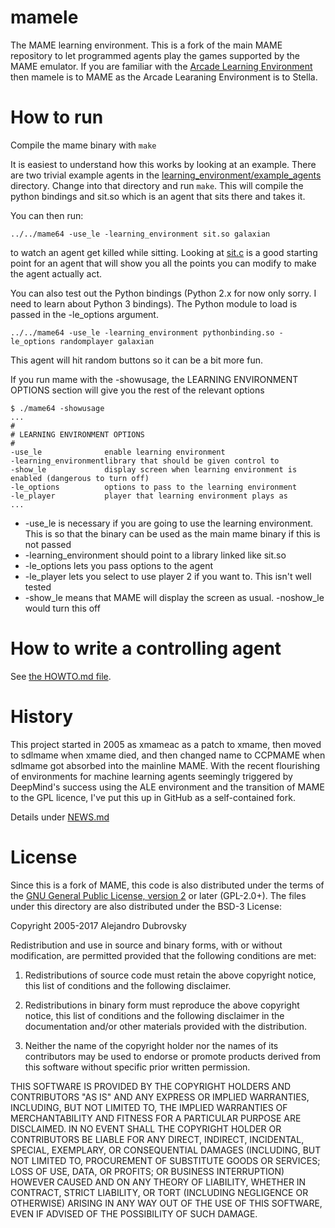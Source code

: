 # **mamele** #

The MAME learning environment. This is a fork of the main MAME repository to let programmed agents
play the games supported by the MAME emulator. If you are familiar with the 
[Arcade Learning Environment](http://www.arcadelearningenvironment.org/) then mamele is to MAME as the
Arcade Learaning Environment is to Stella.

How to run
==========

Compile the mame binary with `make`

It is easiest to understand how this works by looking at an example. There are two trivial example
agents in the [learning_environment/example_agents](example_agents) directory. 
Change into that directory and run `make`. This will compile the python bindings and sit.so which is
an agent that sits there and takes it.

You can then run:

`../../mame64 -use_le -learning_environment sit.so galaxian`

to watch an agent get killed while sitting. Looking at [sit.c](example_agents/sit.c) is a good starting point for an agent
that will show you all the points you can modify to make the agent actually act.

You can also test out the Python bindings (Python 2.x for now only sorry. I need to learn about
Python 3 bindings). The Python module to load is passed in the -le_options argument.

`../../mame64 -use_le -learning_environment pythonbinding.so -le_options randomplayer galaxian`

This agent will hit random buttons so it can be a bit more fun.


If you run mame with the -showusage, the LEARNING ENVIRONMENT OPTIONS section will give you the 
rest of the relevant options

```
$ ./mame64 -showusage
...
#
# LEARNING ENVIRONMENT OPTIONS
#
-use_le              enable learning environment
-learning_environmentlibrary that should be given control to
-show_le             display screen when learning environment is enabled (dangerous to turn off)
-le_options          options to pass to the learning environment
-le_player           player that learning environment plays as
...
```

* -use_le is necessary if you are going to use the learning environment. This is so that the binary
can be used as the main mame binary if this is not passed
* -learning_environment should point to a library linked like sit.so
* -le_options lets you pass options to the agent
* -le_player lets you select to use player 2 if you want to. This isn't well tested
* -show_le means that MAME will display the screen as usual. -noshow_le would turn this off

How to write a controlling agent
================================

See [the HOWTO.md file](HOWTO.md).


History
=======

This project started in 2005 as xmameac as a patch to xmame, then moved to sdlmame when xmame died,
and then changed name to CCPMAME when sdlmame got absorbed into the mainline MAME. With the 
recent flourishing of environments for machine learning agents seemingly triggered by DeepMind's
success using the ALE environment and the transition of MAME to the GPL licence, I've put this
up in GitHub as a self-contained fork.

Details under [NEWS.md](NEWS.md)

License
=======

Since this is a fork of MAME, this code is also distributed under the terms of the 
[GNU General Public License, version 2](http://opensource.org/licenses/GPL-2.0) or later (GPL-2.0+).
The files under this directory are also distributed under the BSD-3 License:

Copyright 2005-2017 Alejandro Dubrovsky

Redistribution and use in source and binary forms, with or without modification, are permitted provided that the following conditions are met:

1. Redistributions of source code must retain the above copyright notice, this list of conditions and the following disclaimer.

2. Redistributions in binary form must reproduce the above copyright notice, this list of conditions and the following disclaimer in the documentation and/or other materials provided with the distribution.

3. Neither the name of the copyright holder nor the names of its contributors may be used to endorse or promote products derived from this software without specific prior written permission.

THIS SOFTWARE IS PROVIDED BY THE COPYRIGHT HOLDERS AND CONTRIBUTORS "AS IS" AND ANY EXPRESS OR IMPLIED WARRANTIES, INCLUDING, BUT NOT LIMITED TO, THE IMPLIED WARRANTIES OF MERCHANTABILITY AND FITNESS FOR A PARTICULAR PURPOSE ARE DISCLAIMED. IN NO EVENT SHALL THE COPYRIGHT HOLDER OR CONTRIBUTORS BE LIABLE FOR ANY DIRECT, INDIRECT, INCIDENTAL, SPECIAL, EXEMPLARY, OR CONSEQUENTIAL DAMAGES (INCLUDING, BUT NOT LIMITED TO, PROCUREMENT OF SUBSTITUTE GOODS OR SERVICES; LOSS OF USE, DATA, OR PROFITS; OR BUSINESS INTERRUPTION) HOWEVER CAUSED AND ON ANY THEORY OF LIABILITY, WHETHER IN CONTRACT, STRICT LIABILITY, OR TORT (INCLUDING NEGLIGENCE OR OTHERWISE) ARISING IN ANY WAY OUT OF THE USE OF THIS SOFTWARE, EVEN IF ADVISED OF THE POSSIBILITY OF SUCH DAMAGE.